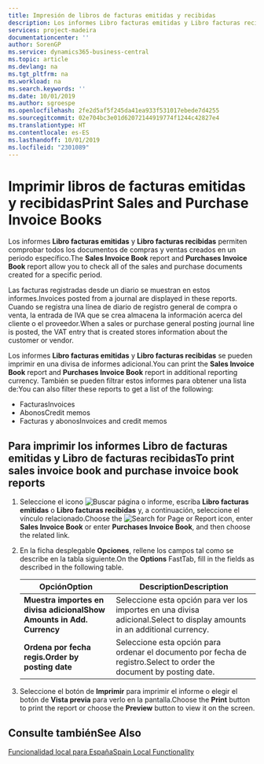```yaml
---
title: Impresión de libros de facturas emitidas y recibidas
description: Los informes Libro facturas emitidas y Libro facturas recibidas permiten comprobar todos los documentos de compras y ventas creados en un periodo específico.
services: project-madeira
documentationcenter: ''
author: SorenGP
ms.service: dynamics365-business-central
ms.topic: article
ms.devlang: na
ms.tgt_pltfrm: na
ms.workload: na
ms.search.keywords: ''
ms.date: 10/01/2019
ms.author: sgroespe
ms.openlocfilehash: 2fe2d5af5f245da41ea933f531017ebede7d4255
ms.sourcegitcommit: 02e704bc3e01d62072144919774f1244c42827e4
ms.translationtype: HT
ms.contentlocale: es-ES
ms.lasthandoff: 10/01/2019
ms.locfileid: "2301089"
---
```

# <a name="print-sales-and-purchase-invoice-books"></a><span data-ttu-id="782e1-103">Imprimir libros de facturas emitidas y recibidas</span><span class="sxs-lookup"><span data-stu-id="782e1-103">Print Sales and Purchase Invoice Books</span></span>
<span data-ttu-id="782e1-104">Los informes **Libro facturas emitidas** y **Libro facturas recibidas** permiten comprobar todos los documentos de compras y ventas creados en un periodo específico.</span><span class="sxs-lookup"><span data-stu-id="782e1-104">The **Sales Invoice Book** report and **Purchases Invoice Book** report allow you to check all of the sales and purchase documents created for a specific period.</span></span>  

<span data-ttu-id="782e1-105">Las facturas registradas desde un diario se muestran en estos informes.</span><span class="sxs-lookup"><span data-stu-id="782e1-105">Invoices posted from a journal are displayed in these reports.</span></span> <span data-ttu-id="782e1-106">Cuando se registra una línea de diario de registro general de compra o venta, la entrada de IVA que se crea almacena la información acerca del cliente o el proveedor.</span><span class="sxs-lookup"><span data-stu-id="782e1-106">When a sales or purchase general posting journal line is posted, the VAT entry that is created stores information about the customer or vendor.</span></span>  

<span data-ttu-id="782e1-107">Los informes **Libro facturas emitidas** y **Libro facturas recibidas** se pueden imprimir en una divisa de informes adicional.</span><span class="sxs-lookup"><span data-stu-id="782e1-107">You can print the **Sales Invoice Book** report and **Purchases Invoice Book** report in additional reporting currency.</span></span> <span data-ttu-id="782e1-108">También se pueden filtrar estos informes para obtener una lista de:</span><span class="sxs-lookup"><span data-stu-id="782e1-108">You can also filter these reports to get a list of the following:</span></span>  

- <span data-ttu-id="782e1-109">Facturas</span><span class="sxs-lookup"><span data-stu-id="782e1-109">Invoices</span></span>  
- <span data-ttu-id="782e1-110">Abonos</span><span class="sxs-lookup"><span data-stu-id="782e1-110">Credit memos</span></span>  
- <span data-ttu-id="782e1-111">Facturas y abonos</span><span class="sxs-lookup"><span data-stu-id="782e1-111">Invoices and credit memos</span></span>  

## <a name="to-print-sales-invoice-book-and-purchase-invoice-book-reports"></a><span data-ttu-id="782e1-112">Para imprimir los informes Libro de facturas emitidas y Libro de facturas recibidas</span><span class="sxs-lookup"><span data-stu-id="782e1-112">To print sales invoice book and purchase invoice book reports</span></span>  

1.  <span data-ttu-id="782e1-113">Seleccione el icono ![Buscar página o informe](../../media/ui-search/search_small.png "icono Buscar página o informe"), escriba **Libro facturas emitidas** o **Libro facturas recibidas** y, a continuación, seleccione el vínculo relacionado.</span><span class="sxs-lookup"><span data-stu-id="782e1-113">Choose the ![Search for Page or Report](../../media/ui-search/search_small.png "Search for Page or Report icon") icon, enter **Sales Invoice Book** or enter **Purchases Invoice Book**, and then choose the related link.</span></span>  
2.  <span data-ttu-id="782e1-114">En la ficha desplegable **Opciones**, rellene los campos tal como se describe en la tabla siguiente.</span><span class="sxs-lookup"><span data-stu-id="782e1-114">On the **Options** FastTab, fill in the fields as described in the following table.</span></span>  

    |<span data-ttu-id="782e1-115">Opción</span><span class="sxs-lookup"><span data-stu-id="782e1-115">Option</span></span>|<span data-ttu-id="782e1-116">Description</span><span class="sxs-lookup"><span data-stu-id="782e1-116">Description</span></span>|  
    |-------------------------------------|---------------------------------------|  
    |<span data-ttu-id="782e1-117">**Muestra importes en divisa adicional**</span><span class="sxs-lookup"><span data-stu-id="782e1-117">**Show Amounts in Add. Currency**</span></span>|<span data-ttu-id="782e1-118">Seleccione esta opción para ver los importes en una divisa adicional.</span><span class="sxs-lookup"><span data-stu-id="782e1-118">Select to display amounts in an additional currency.</span></span>|  
    |<span data-ttu-id="782e1-119">**Ordena por fecha regis.**</span><span class="sxs-lookup"><span data-stu-id="782e1-119">**Order by posting date**</span></span>|<span data-ttu-id="782e1-120">Seleccione esta opción para ordenar el documento por fecha de registro.</span><span class="sxs-lookup"><span data-stu-id="782e1-120">Select to order the document by posting date.</span></span>|  

3.  <span data-ttu-id="782e1-121">Seleccione el botón de **Imprimir** para imprimir el informe o elegir el botón de **Vista previa** para verlo en la pantalla.</span><span class="sxs-lookup"><span data-stu-id="782e1-121">Choose the **Print** button to print the report or choose the **Preview** button to view it on the screen.</span></span>  

## <a name="see-also"></a><span data-ttu-id="782e1-122">Consulte también</span><span class="sxs-lookup"><span data-stu-id="782e1-122">See Also</span></span>  
 [<span data-ttu-id="782e1-123">Funcionalidad local para España</span><span class="sxs-lookup"><span data-stu-id="782e1-123">Spain Local Functionality</span></span>](spain-local-functionality.md)
